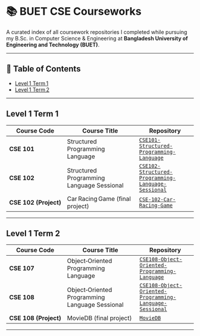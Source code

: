 # 📚 BUET CSE Courseworks

A curated index of all coursework repositories I completed while pursuing my B.Sc. in Computer Science & Engineering at **Bangladesh University of Engineering and Technology (BUET)**.

---

## 📑 Table of Contents
- [Level 1 Term 1](#level-1-term-1)
- [Level 1 Term 2](#level-1-term-2)

---

## Level 1 Term 1

| Course&nbsp;Code | Course Title | Repository |
|-----------------|--------------|------------|
| **CSE 101** | Structured Programming Language | [`CSE101-Structured-Programming-Language`](https://github.com/Mushfiqur6087/CSE101-Structured-Programming-Language) |
| **CSE 102** | Structured Programming Language Sessional | [`CSE102-Structured-Programming-Language-Sessional`](https://github.com/Mushfiqur6087/CSE102-Structured-Programming-Language-Sessional) |
| **CSE 102 (Project)** | Car Racing Game (final project) | [`CSE-102-Car-Racing-Game`](https://github.com/Mushfiqur6087/CSE-102-Car-Racing-Game) |

---

## Level 1 Term 2

| Course&nbsp;Code | Course Title | Repository |
|-----------------|--------------|------------|
| **CSE 107** | Object‑Oriented Programming Language | [`CSE108-Object-Oriented-Programming-Language`](https://github.com/Mushfiqur6087/CSE107-Object-Oriented-Programming-Language) |
| **CSE 108** | Object‑Oriented Programming Language Sessional | [`CSE108-Object-Oriented-Programming-Language-Sessional`](https://github.com/Mushfiqur6087/CSE108-Object-Oriented-Programming-Language-Sessional) |
| **CSE 108 (Project)** | MovieDB (final project) | [`MovieDB`](https://github.com/Mushfiqur6087/MovieDB) |


---


